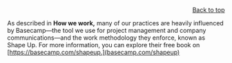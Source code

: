 <div id="readme" class="Box-body readme blob js-code-block-container">
<article class="markdown-body entry-content p-3 p-md-6" itemprop="text">
<p align="right">
<a href="https://github.com/oreol-ag/oreol-web#--advanced-computing-technologies">Back to top</a>
</p>

As described in **How we work,** many of our practices are heavily influenced by Basecamp—the tool we use for project management and company communications—and the work methodology they enforce, known as Shape Up. For more information, you can explore their free book on [https://basecamp.com/shapeup.](basecamp.com/shapeup)